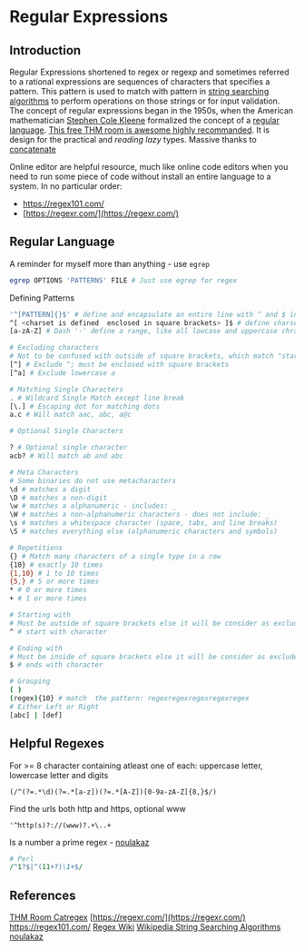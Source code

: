 # Regular Expressions

## Introduction

Regular Expressions shortened to regex or regexp and sometimes referred to a rational expressions are sequences of characters that specifies a pattern. This pattern is used to match with pattern in [string searching algorithms](https://en.wikipedia.org/wiki/String-searching_algorithm)   to perform operations on those strings or for input validation. The concept of regular expressions began in the 1950s, when the American mathematician [Stephen Cole Kleene](https://en.wikipedia.org/wiki/Stephen_Cole_Kleene "Stephen Cole Kleene") formalized the concept of a [regular language](https://en.wikipedia.org/wiki/Regular_language "Regular language"). [This free THM room is awesome highly recommanded](https://tryhackme.com/room/catregex). It is design for the practical and *reading lazy* types. Massive thanks to [concatenate](https://tryhackme.com/p/concatenate)

Online editor are helpful resource, much like online code editors when you need to run some piece of code without install an entire language to a system. In no particular order:
- https://regex101.com/
- [https://regexr.com/](https://regexr.com/)

## Regular Language

A reminder for myself more than anything - use `egrep`
```bash
egrep OPTIONS 'PATTERNS' FILE # Just use egrep for regex 
```

Defining Patterns
```bash
'^[PATTERN]{}$' # define and encapsulate an entire line with ^ and $ in single quotes
^[ <charset is defined  enclosed in square brackets> ]$ # define charset
[a-zA-Z] # Dash '-' define a range, like all lowcase and uppercase chracters

# Excluding characters
# Not to be confused with outside of square brackets, which match "starting with"
[^] # Exclude ^; must be enclosed with square brackets 
[^a] # Exclude lowercase a

# Matching Single Characters
. # Wildcard Single Match except line break
[\.] # Escaping dot for matching dots 
a.c # Will match aac, abc, a@c

# Optional Single Characters

? # Optional single character  
acb? # Will match ab and abc

# Meta Characters
# Some binaries do not use metacharacters
\d # matches a digit
\D # matches a non-digit
\w # matches a alphanumeric - includes: _
\W # matches a non-alphanumeric characters - does not include: _  
\s # matches a whitespace character (space, tabs, and line breaks)
\S # matches everything else (alphanumeric characters and symbols)

# Repetitions
{} # Match many characters of a single type in a row 
{10} # exactly 10 times
{1,10} # 1 to 10 times
{5,} # 5 or more times
* # 0 or more times
+ # 1 or more times

# Starting with 
# Must be outside of square brackets else it will be consider as exclude single character 
^ # start with character

# Ending with
# Must be inside of square brackets else it will be consider as exclude single character 
$ # ends with character

# Grouping
( )
(regex){10} # match  the pattern: regexregexregexregexregex
# Either Left or Right
[abc] | [def]

```


## Helpful Regexes

For  >= 8 character containing atleast one of each: uppercase letter, lowercase letter and digits

```
(/^(?=.*\d)(?=.*[a-z])(?=.*[A-Z])[0-9a-zA-Z]{8,}$/)
```

Find the urls both http and https, optional www
```
'^http(s)?://(www)?.+\..+
```


Is a number a prime regex - [noulakaz](https://www.noulakaz.net/2007/03/18/a-regular-expression-to-check-for-prime-numbers/)
```perl
# Perl
/^1?$|^(11+?)\1+$/
```


## References

[THM Room Catregex](https://tryhackme.com/room/catregex)
[https://regexr.com/](https://regexr.com/)
https://regex101.com/
[Regex Wiki](https://en.wikipedia.org/wiki/Regular_expression)
[Wikipedia String Searching Algorithms](https://en.wikipedia.org/wiki/String-searching_algorithm)  
[noulakaz](https://www.noulakaz.net/2007/03/18/a-regular-expression-to-check-for-prime-numbers/)